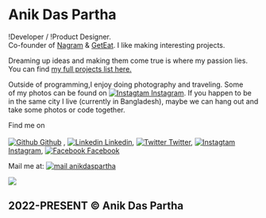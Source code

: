 # Anik Das Partha

!Developer / !Product Designer. <br/>
Co-founder of [Nagram](https://www.nagram.com.bd) & [GetEat](https://geteat.vercel.app/). I like making interesting projects.

Dreaming up ideas and making them come true is where my passion lies.  
You can find [my full projects list here.](https://heyanik.vercel.app/projects)

Outside of programming,I enjoy doing photography and traveling. Some  
of my photos can be found on <a href="https://www.instagram.com/anik.me/" rel="Instagram" target="_blank">![Instagtam](instagram.png) Instagram</a>. If you happen to be in the same city I live (currently in Bangladesh), maybe we can hang out and take some photos or code together.

<span className="mid-brake"></span>

Find me on <br>
<br>
<a href="https://github.com/heyanik" rel="Github" target="_blank">![Github](github.png) Github</a> , <a href="https://www.linkedin.com/in/anikdaspartha/" rel="Linkedin" target="_blank">![Linkedin](linkedin.png) Linkedin</a>, <a href="https://twitter.com/hianikdaspartha" rel="Twitter" target="_blank">![Twitter](twitter.png) Twitter</a>, <a href="https://www.instagram.com/anik.me/" rel="Instagram" target="_blank">![Instagtam](instagram.png) Instagram</a>, <a href="https://facebook.com/anikdaspartha" rel="Facebook" target="_blank">![Facebook](facebook.png) Facebook</a>

<!-- Mail me at: <a href="mailto:anikdaspartha58@gmail.com">anikdaspartha@gmail.com</a> -->

Mail me at: <a href="mailto:anikdaspartha58@gmail.com" rel="mail" target="_blank">![mail](mail.png) anikdaspartha</a>

<span className="hello_img"><a href="https://open.spotify.com/playlist/3L7lZl8vacdQwK2XzcYS2u?si=z2gYYopdTYWgoUfGVOhyPQ" rel="Spotify" target="_blank">![](hellod.png)</a></span>

## 2022-PRESENT © Anik Das Partha
